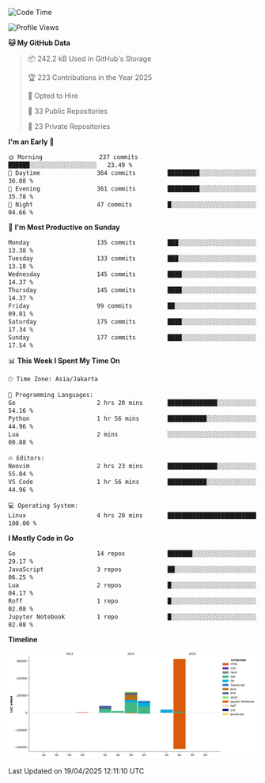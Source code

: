<!--START_SECTION:waka-->
![Code Time](http://img.shields.io/badge/Code%20Time-146%20hrs%2054%20mins-blue)

![Profile Views](http://img.shields.io/badge/Profile%20Views-0-blue)

**🐱 My GitHub Data** 

> 📦 242.2 kB Used in GitHub's Storage 
 > 
> 🏆 223 Contributions in the Year 2025
 > 
> 💼 Opted to Hire
 > 
> 📜 33 Public Repositories 
 > 
> 🔑 23 Private Repositories 
 > 
**I'm an Early 🐤** 

```text
🌞 Morning                237 commits         ██████░░░░░░░░░░░░░░░░░░░   23.49 % 
🌆 Daytime                364 commits         █████████░░░░░░░░░░░░░░░░   36.08 % 
🌃 Evening                361 commits         █████████░░░░░░░░░░░░░░░░   35.78 % 
🌙 Night                  47 commits          █░░░░░░░░░░░░░░░░░░░░░░░░   04.66 % 
```
📅 **I'm Most Productive on Sunday** 

```text
Monday                   135 commits         ███░░░░░░░░░░░░░░░░░░░░░░   13.38 % 
Tuesday                  133 commits         ███░░░░░░░░░░░░░░░░░░░░░░   13.18 % 
Wednesday                145 commits         ████░░░░░░░░░░░░░░░░░░░░░   14.37 % 
Thursday                 145 commits         ████░░░░░░░░░░░░░░░░░░░░░   14.37 % 
Friday                   99 commits          ██░░░░░░░░░░░░░░░░░░░░░░░   09.81 % 
Saturday                 175 commits         ████░░░░░░░░░░░░░░░░░░░░░   17.34 % 
Sunday                   177 commits         ████░░░░░░░░░░░░░░░░░░░░░   17.54 % 
```


📊 **This Week I Spent My Time On** 

```text
🕑︎ Time Zone: Asia/Jakarta

💬 Programming Languages: 
Go                       2 hrs 20 mins       ██████████████░░░░░░░░░░░   54.16 % 
Python                   1 hr 56 mins        ███████████░░░░░░░░░░░░░░   44.96 % 
Lua                      2 mins              ░░░░░░░░░░░░░░░░░░░░░░░░░   00.88 % 

🔥 Editors: 
Neovim                   2 hrs 23 mins       ██████████████░░░░░░░░░░░   55.04 % 
VS Code                  1 hr 56 mins        ███████████░░░░░░░░░░░░░░   44.96 % 

💻 Operating System: 
Linux                    4 hrs 20 mins       █████████████████████████   100.00 % 
```

**I Mostly Code in Go** 

```text
Go                       14 repos            ███████░░░░░░░░░░░░░░░░░░   29.17 % 
JavaScript               3 repos             ██░░░░░░░░░░░░░░░░░░░░░░░   06.25 % 
Lua                      2 repos             █░░░░░░░░░░░░░░░░░░░░░░░░   04.17 % 
Roff                     1 repo              █░░░░░░░░░░░░░░░░░░░░░░░░   02.08 % 
Jupyter Notebook         1 repo              █░░░░░░░░░░░░░░░░░░░░░░░░   02.08 % 
```



**Timeline**

![Lines of Code chart](https://raw.githubusercontent.com/ahyalfan/ahyalfan/main/assets/bar_graph.png)


 Last Updated on 19/04/2025 12:11:10 UTC
<!--END_SECTION:waka-->
